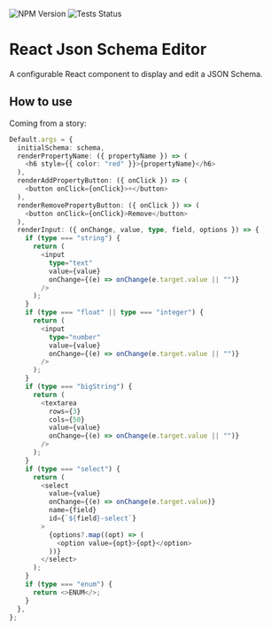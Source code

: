 ![NPM Version](https://img.shields.io/npm/v/react-json-schema-ui-editor)
![Tests Status](https://github.com/Sangrene/react-json-schema-ui-editor/actions/workflows/tests.yml/badge.svg)
# React Json Schema Editor
A configurable React component to display and edit a JSON Schema.

## How to use
Coming from a story:
```typescript
Default.args = {
  initialSchema: schema,
  renderPropertyName: ({ propertyName }) => (
    <h6 style={{ color: "red" }}>{propertyName}</h6>
  ),
  renderAddPropertyButton: ({ onClick }) => (
    <button onClick={onClick}>+</button>
  ),
  renderRemovePropertyButton: ({ onClick }) => (
    <button onClick={onClick}>Remove</button>
  ),
  renderInput: ({ onChange, value, type, field, options }) => {
    if (type === "string") {
      return (
        <input
          type="text"
          value={value}
          onChange={(e) => onChange(e.target.value || "")}
        />
      );
    }
    if (type === "float" || type === "integer") {
      return (
        <input
          type="number"
          value={value}
          onChange={(e) => onChange(e.target.value || "")}
        />
      );
    }
    if (type === "bigString") {
      return (
        <textarea
          rows={3}
          cols={50}
          value={value}
          onChange={(e) => onChange(e.target.value || "")}
        />
      );
    }
    if (type === "select") {
      return (
        <select
          value={value}
          onChange={(e) => onChange(e.target.value)}
          name={field}
          id={`${field}-select`}
        >
          {options?.map((opt) => (
            <option value={opt}>{opt}</option>
          ))}
        </select>
      );
    }
    if (type === "enum") {
      return <>ENUM</>;
    }
  },
};
```